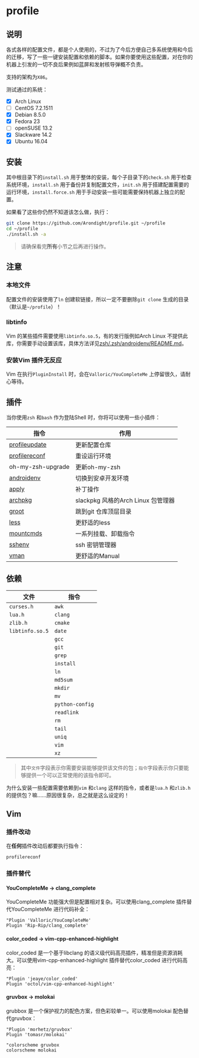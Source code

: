 # profile

## 说明

各式各样的配置文件，都是个人使用的，不过为了今后方便自己多系统使用和今后的迁移，写了一些一键安装配置和依赖的脚本。如果你要使用这些配置，对在你的机器上引发的一切不良后果例如蓝屏和发射核导弹概不负责。

支持的架构为`X86`。

测试通过的系统：

- [x] Arch Linux
- [ ] CentOS 7.2.1511
- [x] Debian 8.5.0
- [x] Fedora 23
- [ ] openSUSE 13.2
- [x] Slackware 14.2
- [x] Ubuntu 16.04

## 安装

其中根目录下的`install.sh` 用于整体的安装，每个子目录下的`check.sh` 用于检查系统环境，`install.sh` 用于备份并复制配置文件，`init.sh` 用于搭建配置需要的运行环境，`install.force.sh` 用于手动安装一些可能需要保持机器上独立的配置。

如果看了这些你仍然不知道该怎么做，执行：

```bash
git clone https://github.com/Arondight/profile.git ~/profile
cd ~/profile
./install.sh -a
```

> 请确保看完**所有**小节之后再进行操作。

## 注意

### 本地文件

配置文件的安装使用了`ln` 创建软链接，所以一定不要删除`git clone` 生成的目录（默认是`~/profile`）！

### libtinfo

Vim 的某些插件需要使用`libtinfo.so.5`，有的发行版例如Arch Linux 不提供此库，你需要手动设置该库，具体方法详见[zsh/.zsh/androidenv/README.md](zsh/.zsh/androidenv/README.md)。

### 安装Vim 插件无反应

Vim 在执行`PluginInstall` 时，会在`Valloric/YouCompleteMe` 上停留很久，请耐心等待。

## 插件

当你使用`zsh` 和`bash` 作为登陆Shell 时，你将可以使用一些小插件：

| 指令 | 作用 |
| --- | --- |
| [profileupdate](zsh/.zsh/profileutils) | 更新配置仓库 |
| [profilereconf](zsh/.zsh/profileutils) | 重设运行环境 |
| oh-my-zsh-upgrade | 更新oh-my-zsh |
| [androidenv](zsh/.zsh/androidenv) | 切换到安卓开发环境 |
| [apply](zsh/.zsh/apply) | 补丁操作 |
| [archpkg](zsh/.zsh/archpkg) | slackpkg 风格的Arch Linux 包管理器 |
| [groot](zsh/.zsh/groot) | 跳到git 仓库顶层目录 |
| [less](zsh/.zsh/less) | 更舒适的less |
| [mountcmds](zsh/.zsh/mountcmds) | 一系列挂载、卸载指令 |
| [sshenv](zsh/.zsh/sshenv) | ssh 密钥管理器 |
| [vman](zsh/.zsh/vman) | 更舒适的Manual |

## 依赖

| 文件 | 指令 |
| --- | --- |
| `curses.h` | `awk` |
| `lua.h` | `clang` |
| `zlib.h` | `cmake` |
| `libtinfo.so.5` | `date` |
| | `gcc` |
| | `git` |
| | `grep` |
| | `install` |
| | `ln` |
| | `md5sum` |
| | `mkdir` |
| | `mv` |
| | `python-config` |
| | `readlink` |
| | `rm` |
| | `tail` |
| | `uniq` |
| | `vim` |
| | `xz` |

> 其中`文件`字段表示你需要安装能够提供该文件的包；`指令`字段表示你只要能够提供一个可以正常使用的该指令即可。

为什么安装一些配置需要依赖到`vim` 和`clang` 这样的指令，或者是`lua.h` 和`zlib.h` 的提供包？嘛……原因很复杂，总之就是这么设定的！

## Vim

### 插件改动

在**任何**插件改动后都要执行指令：

```bash
profilereconf
```

### 插件替代

#### YouCompleteMe -> clang\_complete

YouCompleteMe 功能强大但是配置相对复杂。可以使用clang\_complete 插件替代YouCompleteMe 进行代码补全：

```vim
"Plugin 'Valloric/YouCompleteMe'
Plugin 'Rip-Rip/clang_complete'
```

#### color\_coded -> vim-cpp-enhanced-highlight

color\_coded 是一个基于libclang 的语义级代码高亮插件，精准但是资源消耗大。可以使用vim-cpp-enhanced-highlight 插件替代color\_coded 进行代码高亮：

```vim
"Plugin 'jeaye/color_coded'
Plugin 'octol/vim-cpp-enhanced-highlight'
```

#### gruvbox -> molokai

grubbox 是一个保护视力的配色方案，但色彩较单一。可以使用molokai 配色替代gruvbox：

```vim
"Plugin 'morhetz/gruvbox'
Plugin 'tomasr/molokai'
```

```vim
"colorscheme gruvbox
colorscheme molokai
```

